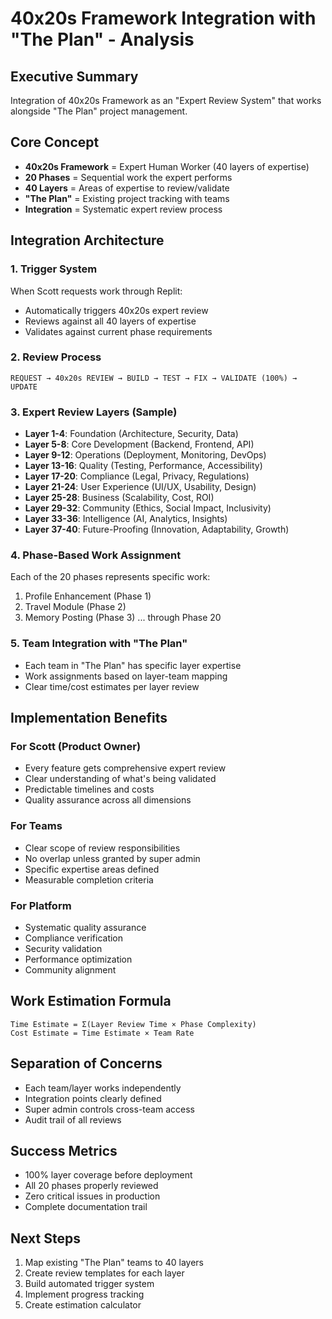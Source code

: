 # 40x20s Framework Integration with "The Plan" - Analysis

## Executive Summary
Integration of 40x20s Framework as an "Expert Review System" that works alongside "The Plan" project management.

## Core Concept
- **40x20s Framework** = Expert Human Worker (40 layers of expertise)
- **20 Phases** = Sequential work the expert performs
- **40 Layers** = Areas of expertise to review/validate
- **"The Plan"** = Existing project tracking with teams
- **Integration** = Systematic expert review process

## Integration Architecture

### 1. Trigger System
When Scott requests work through Replit:
- Automatically triggers 40x20s expert review
- Reviews against all 40 layers of expertise
- Validates against current phase requirements

### 2. Review Process
```
REQUEST → 40x20s REVIEW → BUILD → TEST → FIX → VALIDATE (100%) → UPDATE
```

### 3. Expert Review Layers (Sample)
- **Layer 1-4**: Foundation (Architecture, Security, Data)
- **Layer 5-8**: Core Development (Backend, Frontend, API)
- **Layer 9-12**: Operations (Deployment, Monitoring, DevOps)
- **Layer 13-16**: Quality (Testing, Performance, Accessibility)
- **Layer 17-20**: Compliance (Legal, Privacy, Regulations)
- **Layer 21-24**: User Experience (UI/UX, Usability, Design)
- **Layer 25-28**: Business (Scalability, Cost, ROI)
- **Layer 29-32**: Community (Ethics, Social Impact, Inclusivity)
- **Layer 33-36**: Intelligence (AI, Analytics, Insights)
- **Layer 37-40**: Future-Proofing (Innovation, Adaptability, Growth)

### 4. Phase-Based Work Assignment
Each of the 20 phases represents specific work:
1. Profile Enhancement (Phase 1)
2. Travel Module (Phase 2)
3. Memory Posting (Phase 3)
... through Phase 20

### 5. Team Integration with "The Plan"
- Each team in "The Plan" has specific layer expertise
- Work assignments based on layer-team mapping
- Clear time/cost estimates per layer review

## Implementation Benefits

### For Scott (Product Owner)
- Every feature gets comprehensive expert review
- Clear understanding of what's being validated
- Predictable timelines and costs
- Quality assurance across all dimensions

### For Teams
- Clear scope of review responsibilities
- No overlap unless granted by super admin
- Specific expertise areas defined
- Measurable completion criteria

### For Platform
- Systematic quality assurance
- Compliance verification
- Security validation
- Performance optimization
- Community alignment

## Work Estimation Formula
```
Time Estimate = Σ(Layer Review Time × Phase Complexity)
Cost Estimate = Time Estimate × Team Rate
```

## Separation of Concerns
- Each team/layer works independently
- Integration points clearly defined
- Super admin controls cross-team access
- Audit trail of all reviews

## Success Metrics
- 100% layer coverage before deployment
- All 20 phases properly reviewed
- Zero critical issues in production
- Complete documentation trail

## Next Steps
1. Map existing "The Plan" teams to 40 layers
2. Create review templates for each layer
3. Build automated trigger system
4. Implement progress tracking
5. Create estimation calculator